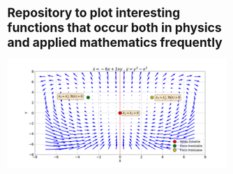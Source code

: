 # Repository to plot interesting functions that occur both in physics and applied mathematics frequently

![Example](https://github.com/XabierGA/Lorenz/blob/master/dyn_syst_3.png)

